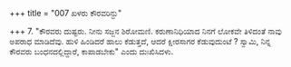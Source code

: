 +++
title = "007 ಖಳರು ಕೌರವರಿನ್ದು"

+++
7. "ಕೌರವರು ದುಷ್ಟರು. ನೀನು ಸಜ್ಜನ ಶಿರೋಮಣಿ. ಕರುಣಾನಿಧಿಯಾದ ನಿನಗೆ ಲೋಕವೇ ತಿಳಿದಂತೆ ನಾವು ಅಪರಾಧ ಮಾಡಿದೆವು. ಹುಳಿ ಹಿಂಡಿದರೆ ಹಾಲು ಕೆಡುತ್ತದೆ, ಆದರೆ ಕ್ಷೀರಸಾಗರ ಕೆಡುವುದುಂಟೆ ? ಸ್ವಾಮಿ, ನಿನ್ನ ಕೌರವರು ಬಂಧನದಲ್ಲಿದ್ದಾರೆ, ಕಾಪಾಡಬೇಕು" ಎಂದು ದುಃಖಿಸಿದಳು.